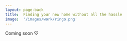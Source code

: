 ```yaml
---
layout: page-back
title:  Finding your new home without all the hassle
image:  '/images/work/ringo.png'
---
```

Coming soon ♡